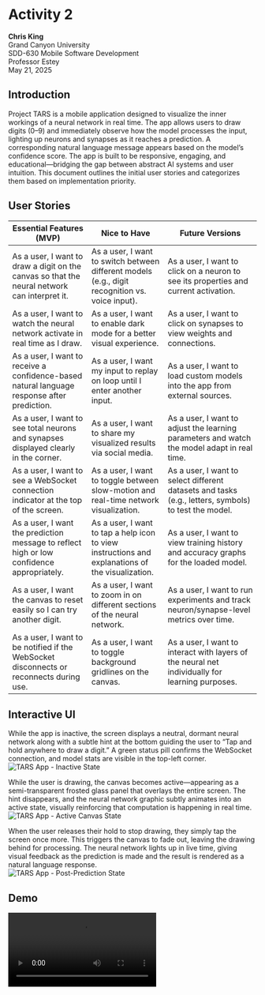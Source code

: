 # Activity 2  
**Chris King**  
Grand Canyon University  
SDD-630 Mobile Software Development  
Professor Estey  
May 21, 2025

## Introduction  
Project TARS is a mobile application designed to visualize the inner workings of a neural network in real time. The app allows users to draw digits (0–9) and immediately observe how the model processes the input, lighting up neurons and synapses as it reaches a prediction. A corresponding natural language message appears based on the model’s confidence score. The app is built to be responsive, engaging, and educational—bridging the gap between abstract AI systems and user intuition. This document outlines the initial user stories and categorizes them based on implementation priority.

## User Stories  

| **Essential Features (MVP)**                                                                 | **Nice to Have**                                                                                   | **Future Versions**                                                                                       |
|----------------------------------------------------------------------------------------------|-----------------------------------------------------------------------------------------------------|------------------------------------------------------------------------------------------------------------|
| As a user, I want to draw a digit on the canvas so that the neural network can interpret it. | As a user, I want to switch between different models (e.g., digit recognition vs. voice input).    | As a user, I want to click on a neuron to see its properties and current activation.                      |
| As a user, I want to watch the neural network activate in real time as I draw.               | As a user, I want to enable dark mode for a better visual experience.                              | As a user, I want to click on synapses to view weights and connections.                                   |
| As a user, I want to receive a confidence-based natural language response after prediction.  | As a user, I want my input to replay on loop until I enter another input.                          | As a user, I want to load custom models into the app from external sources.                               |
| As a user, I want to see total neurons and synapses displayed clearly in the corner.         | As a user, I want to share my visualized results via social media.                                 | As a user, I want to adjust the learning parameters and watch the model adapt in real time.               |
| As a user, I want to see a WebSocket connection indicator at the top of the screen.          | As a user, I want to toggle between slow-motion and real-time network visualization.               | As a user, I want to select different datasets and tasks (e.g., letters, symbols) to test the model.      |
| As a user, I want the prediction message to reflect high or low confidence appropriately.    | As a user, I want to tap a help icon to view instructions and explanations of the visualization.   | As a user, I want to view training history and accuracy graphs for the loaded model.                      |
| As a user, I want the canvas to reset easily so I can try another digit.                     | As a user, I want to zoom in on different sections of the neural network.                          | As a user, I want to run experiments and track neuron/synapse-level metrics over time.                    |
| As a user, I want to be notified if the WebSocket disconnects or reconnects during use.      | As a user, I want to toggle background gridlines on the canvas.                                    | As a user, I want to interact with layers of the neural net individually for learning purposes.           |

## Interactive UI  

While the app is inactive, the screen displays a neutral, dormant neural network along with a subtle hint at the bottom guiding the user to “Tap and hold anywhere to draw a digit.” A green status pill confirms the WebSocket connection, and model stats are visible in the top-left corner.  
![TARS App - Inactive State](image.png)

While the user is drawing, the canvas becomes active—appearing as a semi-transparent frosted glass panel that overlays the entire screen. The hint disappears, and the neural network graphic subtly animates into an active state, visually reinforcing that computation is happening in real time.  
![TARS App - Active Canvas State](image-1.png)

When the user releases their hold to stop drawing, they simply tap the screen once more. This triggers the canvas to fade out, leaving the drawing behind for processing. The neural network lights up in live time, giving visual feedback as the prediction is made and the result is rendered as a natural language response.  
![TARS App - Post-Prediction State](image.png)

## Demo  

<video controls src="20250522-0619-27.0139425.mp4" title="Project TARS Interactive Demo"></video>
